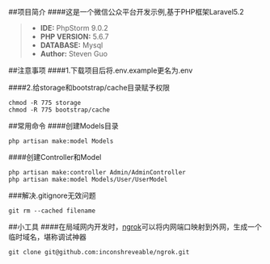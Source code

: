 ##项目简介
####这是一个微信公众平台开发示例,基于PHP框架Laravel5.2
>- **IDE:** PhpStorm 9.0.2
>- **PHP VERSION:** 5.6.7
>- **DATABASE:** Mysql 
>- **Author:** Steven Guo

##注意事项
####1.下载项目后将.env.example更名为.env

####2.给storage和bootstrap/cache目录赋予权限
```
chmod -R 775 storage
chmod -R 775 bootstrap/cache
```

##常用命令
####创建Models目录
```
php artisan make:model Models
```

####创建Controller和Model
```
php artisan make:controller Admin/AdminController
php artisan make:model Models/User/UserModel
```

###解决.gitignore无效问题
```
git rm --cached filename
```

##小工具
####在局域网内开发时，[ngrok](https://github.com/inconshreveable/ngrok)可以将内网端口映射到外网，生成一个临时域名，堪称调试神器
```
git clone git@github.com:inconshreveable/ngrok.git
```
